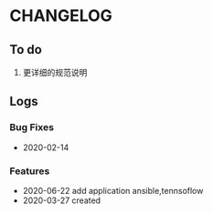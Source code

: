 # CHANGELOG

## To do

1. 更详细的规范说明

## Logs

### Bug Fixes

* 2020-02-14  

### Features

* 2020-06-22  add application ansible,tennsoflow
* 2020-03-27  created
